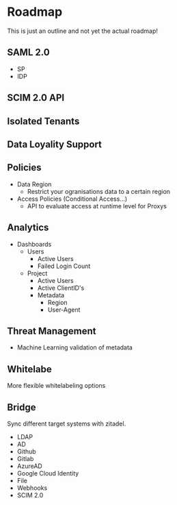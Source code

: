 # Roadmap

This is just an outline and not yet the actual roadmap!

## SAML 2.0

- SP
- IDP

## SCIM 2.0 API

## Isolated Tenants

## Data Loyality Support

## Policies

- Data Region
  - Restrict your ogranisations data to a certain region
- Access Policies (Conditional Access...)
  - API to evaluate access at runtime level for Proxys

## Analytics

- Dashboards
  - Users
    - Active Users
    - Failed Login Count
  - Project
    - Active Users
    - Active ClientID's
    - Metadata
      - Region
      - User-Agent

## Threat Management

- Machine Learning validation of metadata

## Whitelabe

More flexible whitelabeling options

## Bridge

Sync different target systems with zitadel.

- LDAP
- AD
- Github
- Gitlab
- AzureAD
- Google Cloud Identity
- File
- Webhooks
- SCIM 2.0
